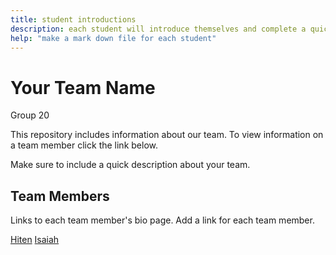 ```yaml
---
title: student introductions
description: each student will introduce themselves and complete a quick bio
help: "make a mark down file for each student"
---
```


# Your Team Name
Group 20

This repository includes information about our team. To view information on a team member click the link below.

Make sure to include a quick description about your team.

## Team Members

Links to each team member's bio page. Add a link for each team member.

[Hiten](/Hiten.md)
[Isaiah](https://github.com/IsaiahA21)
